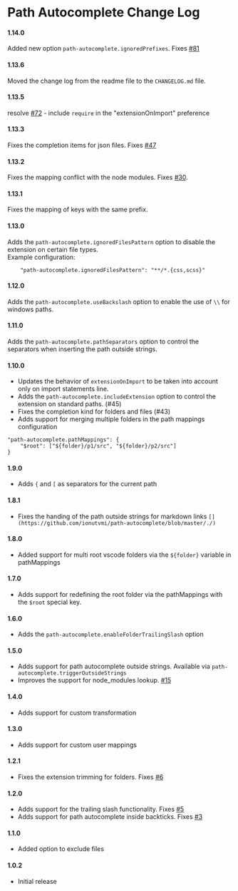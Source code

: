 # Path Autocomplete Change Log

#### 1.14.0
Added new option `path-autocomplete.ignoredPrefixes`. Fixes [#81](https://github.com/ionutvmi/path-autocomplete/issues/81)

#### 1.13.6
Moved the change log from the readme file to the `CHANGELOG.md` file.

#### 1.13.5
resolve [#72](https://github.com/ionutvmi/path-autocomplete/issues/72) - include `require` in the "extensionOnImport" preference

#### 1.13.3
Fixes the completion items for json files. Fixes [#47](https://github.com/ionutvmi/path-autocomplete/issues/47)

#### 1.13.2
Fixes the mapping conflict with the node modules. Fixes [#30](https://github.com/ionutvmi/path-autocomplete/issues/30).

#### 1.13.1
Fixes the mapping of keys with the same prefix.

#### 1.13.0
Adds the `path-autocomplete.ignoredFilesPattern` option to disable the extension on certain file types.  
Example configuration:
```
    "path-autocomplete.ignoredFilesPattern": "**/*.{css,scss}"
```

#### 1.12.0
Adds the `path-autocomplete.useBackslash` option to enable the use of `\\` for windows paths.

#### 1.11.0
Adds the `path-autocomplete.pathSeparators` option to control the separators when 
inserting the path outside strings.

#### 1.10.0
- Updates the behavior of `extensionOnImport` to be taken into account only on import statements line.
- Adds the `path-autocomplete.includeExtension` option to control the extension on standard paths. (#45)
- Fixes the completion kind for folders and files (#43)
- Adds support for merging multiple folders in the path mappings configuration
```
"path-autocomplete.pathMappings": {
    "$root": ["${folder}/p1/src", "${folder}/p2/src"]
}
```

#### 1.9.0
- Adds `{` and `[` as separators for the current path

#### 1.8.1
- Fixes the handing of the path outside strings for markdown links `[](https://github.com/ionutvmi/path-autocomplete/blob/master/./)`

#### 1.8.0
- Added support for multi root vscode folders via the `${folder}` variable in pathMappings

#### 1.7.0
- Adds support for redefining the root folder via the pathMappings with the `$root`
special key.

#### 1.6.0
- Adds the `path-autocomplete.enableFolderTrailingSlash` option

#### 1.5.0
- Adds support for path autocomplete outside strings. 
    Available via `path-autocomplete.triggerOutsideStrings`
- Improves the support for node_modules lookup. [#15](https://github.com/ionutvmi/path-autocomplete/issues/15)

#### 1.4.0
- Adds support for custom transformation

#### 1.3.0
- Adds support for custom user mappings

#### 1.2.1
- Fixes the extension trimming for folders. Fixes [#6](https://github.com/ionutvmi/path-autocomplete/issues/6)

#### 1.2.0
- Adds support for the trailing slash functionality. Fixes [#5](https://github.com/ionutvmi/path-autocomplete/issues/5)
- Adds support for path autocomplete inside backticks. Fixes [#3](https://github.com/ionutvmi/path-autocomplete/issues/3)

#### 1.1.0
- Added option to exclude files

#### 1.0.2
- Initial release
